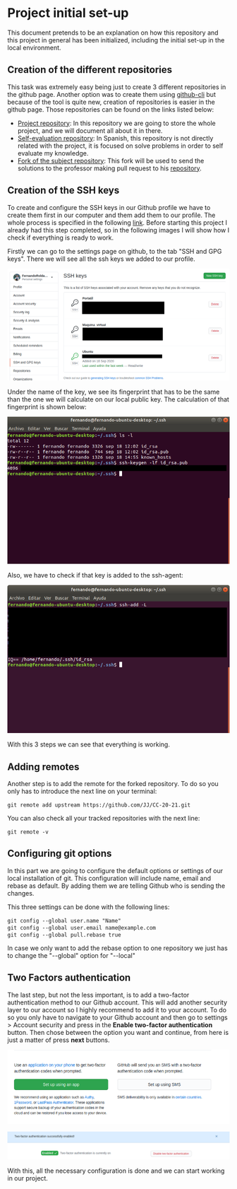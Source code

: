 # Project initial set-up
This document pretends to be an explanation on how this repository and this project in general has been initialized, including the initial set-up in the local environment.

## Creation of the different repositories
This task was extremely easy being just to create 3 different repositories in the github page. Another option was to create them using [github-cli](https://cli.github.com/) but because of the tool is quite new, creation of repositories is easier in the github page.
Those repositories can be found on the links listed below:

- [Project repository](https://github.com/FernandoRoldan93/CC-Project): In this repository we are going to store the whole project, and we will document all about it in there.
- [Self-evaluation repository](https://github.com/FernandoRoldan93/Ejercicios-CC): In Spanish, this repository is not directly related with the project, it is focused on solve problems in order to self evaluate my knowledge.
- [Fork of the subject repository](https://github.com/FernandoRoldan93/CC-20-21): This fork will be used to send the solutions to the professor making pull request to his [repository](https://github.com/JJ/CC-20-21).

## Creation of the SSH keys
To create and configure the SSH keys in our Github profile we have to create them first in our computer and them add them to our profile. The whole process is specified in the following [link](https://docs.github.com/en/free-pro-team@latest/github/authenticating-to-github/generating-a-new-ssh-key-and-adding-it-to-the-ssh-agent).
Before starting this project I already had this step completed, so in the following images I will show how I check if everything is ready to work.

Firstly we can go to the settings page on github, to the tab "SSH and GPG keys". There we will see all the ssh keys we added to our profile.

![ssh_github](./img/ssh_github.png)

Under the name of the key, we see its fingerprint that has to be the same than the one we will calculate on our local public key. The calculation of that fingerprint is shown below:

![ssh_github](./img/ssh_pub.png)

Also, we have to check if that key is added to the ssh-agent:

![ssh_agent](./img/ssh_agent.png)

With this 3 steps we can see that everything is working.

## Adding remotes
Another step is to add the remote for the forked repository. To do so you only has to introduce the next line on your terminal:
```
git remote add upstream https://github.com/JJ/CC-20-21.git
```

You can also check all your tracked repositories with the next line:

```
git remote -v
```
## Configuring git options
In this part we are going to configure the default options or settings of our local installation of git. This configuration will include name, email and rebase as default. By adding them we are telling Github who is sending the changes.

This three settings can be done with the following lines:
```
git config --global user.name "Name"
git config --global user.email name@example.com
git config --global pull.rebase true
```
In case we only want to add the rebase option to one repository we just has to change the "--global" option for "--local"

## Two Factors authentication
The last step, but not the less important, is to add a two-factor authentication method to our Github account. This will add another security layer to our account so I highly recommend to add it to your account. To do so you only have to navigate to your Github account and then go to settings > Account security and press in the **Enable two-factor authentication** button. Then chose between the option you want and continue, from here is just a matter of press **next** buttons.

![Two-factor-auth](./img/Two-factor-auth.png)

![Two-factor-auth-enable](./img/Two-factor-auth-enable.png)


With this, all the necessary configuration is done and we can start working in our project.
